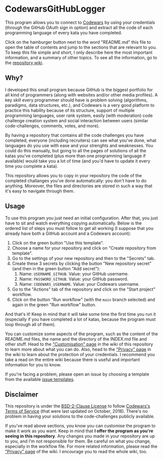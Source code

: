 # CodewarsGitHubLogger

This program allows you to connect to [Codewars](https://www.codewars.com) by using your credentials
(through the GitHub OAuth sign in option) and extract all the code of each programming language of
every kata you have completed.

Click on the hamburger button next to the word "README.md" this file to open the table of contents and
jump to the sections that are relevant to you. To keep this file simple and short, I only describe here
the most important information, and a summary of other topics. To see all the information, go to the
[repository wiki](https://github.com/JoseDeFreitas/CodewarsGitHubLogger/wiki).

## Why?

I developed this small program because GitHub is the biggest portfolio for all kind of programmers
(along with websites and/or other media profiles). A key skill every programmer should have is problem
solving (algorithms, paradigms, data structures, etc.), and Codewars is a very good platform to
practice this hability because of its structure, support of multiple programming languages, user rank
system, easily (with moderation) code challenge creation system and social interaction between users
(similar code-challenges, comments, votes, and more).

By having a repository that contains all the code challenges you have completed, everyone (including
recruiters) can see what you've done, what languages do you use with ease and your strenghts and
weaknesses. You could do this manually, but going to all the pages of solutions of all the katas you've
completed (plus more than one programming language if available) would take you a lot of time (and
you'd have to update it every time you complete a kata).

This repository allows you to copy in your repository the code of the completed challanges you've done
automatically: you don't have to do anything. Moreover, the files and directories are stored in such a
way that it's easy to navigate through them.

## Usage

To use this program you just need an initial configuration. After that, you just have to sit and watch
everything copying automatically. Below is the ordered list of steps you must follow to get all working
(I suppose that you already have both a GitHub account and a Codewars account):

1. Click on the green button "Use this template".
2. Choose a name for your repository and click on "Create repository from template".
3. Go to the settings of your new repository and then to the "Secrets" tab.
4. Create these 3 secrets by clicking the button "New repository secret" (and then in the green button "Add secret"):
   1. Name: `USERNAME_GITHUB`. Value: your GitHub username.
   2. Name: `PASSWORD_GITHUB`. Value: your GitHub password.
   3. Name: `CODEWARS_USERNAME`. Value: your Codewars username.
5. Go to the "Actions" tab of the repository and click on the "Start project" workflow.
6. Click on the button "Run workflow" (with the `main` branch selected) and again in the green "Run workflow" button.

And that's it! Keep in mind that it will take some time the first time you run it (especially if you
have completed a lot of katas, because the program must loop through all of them).

You can customize some aspects of the program, such as the content of the README.md files,
the name and the directory of the INDEX.md file and other stuff. Head to the ["Customisation" page]() in
the wiki of this repository to learn more about what you can do. Also, head to the ["Privacy" page]() in
the wiki to learn about the protection of your credentials. I recommend you take a read on the entire
wiki because there is useful and important information for you to know.

If you're facing a problem, please open an issue by choosing a template from the available
[issue templates](https://github.com/JoseDeFreitas/CodewarsGitHubLogger/issues/new/choose).

## Disclaimer

This repository is under the [BSD-2-Clause License](LICENSE) to follow
[Codewars's Terms of Service](https://www.codewars.com/about/terms-of-service) (that were last updated
on October, 2018). There's no problem in having your solutions to the code-challenges publicly available.

If you've read above sections, you know you can customise the program to make it work as you want. Keep in
mind that **I offer the program as you're seeing in this repository**. Any changes you made in your repository
are up to you, and I'm not responsible for them. Be careful on what you change, especially in the workflow
file. For more related information, please read the ["Privacy" page]() of the wiki. I encourage you to read
the whole wiki, too.
